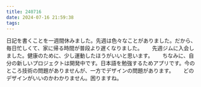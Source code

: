 ```yaml
---
title: 240716
date: 2024-07-16 21:59:38
tags:
---
```

日記を書くことを一週間休みました。先週は色々なことがありました。だから、毎日忙しくて、家に帰る時間が普段より遅くなりました。　　
先週ジムに入会しました。健康のために、少し運動したほうがいいと思います。　　
ちなみに、自分の新しいプロジェクトは開発中です。日本語を勉強するためアプリです。今のところ技術の問題がありませんが、一方でデザインの問題があります。　　
どのデザインがいいのかわかりません。困りますね。